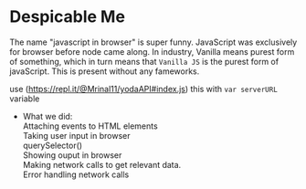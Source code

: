 # Despicable Me

The name "javascript in browser" is super funny. JavaScript was exclusively for browser before node came along. In industry, Vanilla means purest form of something, which in turn means that ```Vanilla JS``` is the purest form of javaScript. This is present without any fameworks.

use (https://repl.it/@Mrinal11/yodaAPI#index.js) this with ```var serverURL``` variable

- What we did:  
Attaching events to HTML elements  
Taking user input in browser  
querySelector()  
Showing ouput in browser  
Making network calls to get relevant data.  
Error handling network calls  
